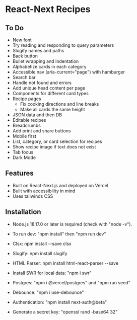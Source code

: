 # React-Next Recipes

## To Do

- New font   
- Try reading and responding to query parameters
- Slugify names and paths
- Back button
- Bullet wrapping and indentation
- Alphabetize cards in each category
- Accessible nav (aria-current="page") with hamburger
- Search bar
- Handle not found and errors
- Add unique head content per page
- Components for different card types
- Recipe pages
  + Fix cooking directions and line breaks
  + Make all cards the same height
- JSON data and then DB
- Editable recipes
- Breadcrumbs
- Add print and share buttons
- Mobile first
- List, category, or card selection for recipes
- Show recipe image if text does not exist
- Tab focus
- Dark Mode

## Features

- Built on React-Next.js and deployed on Vercel
- Built with accessibility in mind
- Uses tailwinds CSS

## Installation

- Node.js 18.17.0 or later is required (check with "node -v").
- To run dev: "npm install" then "npm run dev"
- Clsx: npm install --save clsx
- Slugify: npm install slugify
- HTML Parser: npm install html-react-parser --save

- Install SWR for local data: "npm i swr"
- Postgres: "npm i @vercel/postgres" and "npm run seed"
- Debounce: "npm i use-debounce"
- Authentication: "npm install next-auth@beta" 
- Generate a secret key: "openssl rand -base64 32"